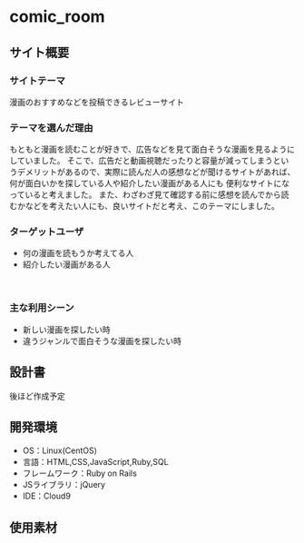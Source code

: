# comic_room

## サイト概要
### サイトテーマ
漫画のおすすめなどを投稿できるレビューサイト
​
### テーマを選んだ理由
もともと漫画を読むことが好きで、広告などを見て面白そうな漫画を見るようにしていました。
そこで、広告だと動画視聴だったりと容量が減ってしまうというデメリットがあるので、実際に読んだ人の感想などが聞けるサイトがあれば、何が面白いかを探している人や紹介したい漫画がある人にも
便利なサイトになっていると考えました。
また、わざわざ見て確認する前に感想を読んでから読むかなどを考えたい人にも、良いサイトだと考え、このテーマにしました。

### ターゲットユーザ
- 何の漫画を読もうか考えてる人
- 紹介したい漫画がある人

​
### 主な利用シーン
- 新しい漫画を探したい時
- 違うジャンルで面白そうな漫画を探したい時
​
## 設計書
後ほど作成予定
​
## 開発環境
- OS：Linux(CentOS)
- 言語：HTML,CSS,JavaScript,Ruby,SQL
- フレームワーク：Ruby on Rails
- JSライブラリ：jQuery
- IDE：Cloud9
​
## 使用素材
